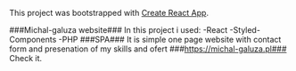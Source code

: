 This project was bootstrapped with [Create React App](https://github.com/facebook/create-react-app).

###Michal-galuza website###
In this project i used:
-React
-Styled-Components
-PHP
###SPA###
It is simple one page website with contact form and presenation of my skills and ofert 
###https://michal-galuza.pl###
Check it.
